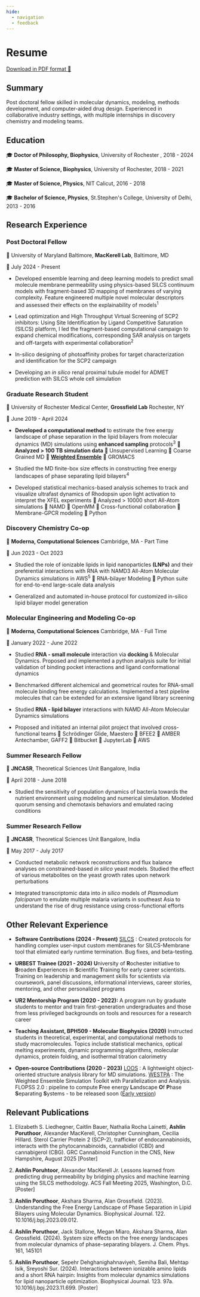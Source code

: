 ```yaml
---
hide:
  - navigation
  - feedback
---
```

# Resume
[Download in PDF format :page_with_curl:](https://downgit.github.io/#/home?url=https://github.com/Poruthoor/my_resume/blob/main/resume.pdf) 

## Summary
Post doctoral fellow skilled in molecular dynamics, modeling,
methods development, and computer-aided drug design. Experienced in
collaborative industry settings, with multiple internships in discovery
chemistry and modeling teams.

## Education
:mortar_board: **Doctor of Philosophy, Biophysics**, University of Rochester
, 2018 - 2024

:mortar_board: **Master of Science, Biophysics**, University of Rochester, 2018 - 2021

:mortar_board: **Master of Science, Physics**, NIT Calicut, 2016 - 2018

:mortar_board: **Bachelor of Science, Physics**, St.Stephen's College,
University of Delhi, 2013 - 2016

## Research Experience

### **Post Doctoral Fellow** 

:office: University of Maryland Baltimore, **MacKerell Lab**, Baltimore, MD

:calendar: July 2024 - Present

-   Developed ensemble learning and deep learning models to predict small molecule membrane permeability using physics-based SILCS continuum models with fragment-based 3D mapping of membranes of varying complexity. Feature engineered multiple novel molecular descriptors and assessed their effects on the explainability of models<sup>1</sup>

-   Lead optimization and High Throughput Virtual Screening of SCP2 inhibitors: Using Site Identification by Ligand Competitive Saturation (SILCS) platform, I led the fragment-based computational campaign to expand chemical modifications, corresponding SAR analysis on targets and off-targets with experimental collaboration<sup>2</sup>

-   In-silico designing of photoaffinity probes for target characterization and identification for the SCP2 campaign

-    Developing an _in silico_ renal proximal tubule model for ADMET prediction with SILCS whole cell simulation

### **Graduate Research Student**

:office: University of Rochester Medical Center, **Grossfield Lab** Rochester, NY

:calendar: June 2019 - April 2024

-   **Developed a computational method** to estimate the free energy
    landscape of phase separation in the lipid bilayers from molecular
    dynamics (MD) simulations using **enhanced sampling** protocols<sup>3</sup>
    :small_orange_diamond: **Analyzed > 100 TB simulation data** :small_orange_diamond:
    Unsupervised Learning :small_orange_diamond: Coarse Grained MD :small_orange_diamond:
    **[Weighted
    Ensemble](https://x.com/poruthoor/status/1631815905557479426?s=20)**
    :small_orange_diamond: GROMACS

-   Studied the MD finite-box size effects in constructing free energy landscapes of phase separating lipid bilayers<sup>4</sup>

-   Developed statistical mechanics-based analysis schemes to track and
    visualize ultrafast dynamics of Rhodopsin upon light activation to
    interpret the XFEL experiments :small_orange_diamond: Analyzed > 10000 short
    All-Atom simulations :small_orange_diamond: NAMD :small_orange_diamond: OpenMM :small_orange_diamond:
    Cross-functional collaboration :small_orange_diamond: Membrane-GPCR modeling
    :small_orange_diamond: Python

### **Discovery Chemistry Co-op**

:office: **Moderna, Computational Sciences** Cambridge, MA - Part Time

:calendar: Jun 2023 - Oct 2023 

-   Studied the role of ionizable lipids in lipid nanoparticles
    **(LNPs)** and their preferential interactions with RNA with NAMD3
    All-Atom Molecular Dynamics simulations in AWS<sup>5</sup>
    :small_orange_diamond: RNA-bilayer Modeling :small_orange_diamond: Python
    suite for end-to-end large-scale data analysis

-   Generalized and automated in-house protocol for customized in-silico
    lipid bilayer model generation

### **Molecular Engineering and Modeling Co-op**

:office: **Moderna, Computational Sciences** Cambridge, MA - Full Time

:calendar: January 2022 - June 2022

-   Studied **RNA - small molecule** interaction via **docking** &
    Molecular Dynamics. Proposed and implemented a python analysis suite
    for initial validation of binding pocket interactions and ligand
    conformational dynamics

-   Benchmarked different alchemical and geometrical routes for
    RNA-small molecule binding free energy calculations. Implemented
    a test pipeline molecules that can be extended for an extensive
    ligand library screening

-   Studied **RNA - lipid bilayer** interactions with NAMD All-Atom
    Molecular Dynamics simulations

-   Proposed and initiated an internal pilot project that involved
    cross-functional teams
    :small_orange_diamond: Schrödinger Glide, Maestero :small_orange_diamond: BFEE2 :small_orange_diamond:
    AMBER Antechamber, GAFF2 :small_orange_diamond: Bitbucket :small_orange_diamond: JupyterLab
    :small_orange_diamond: AWS

### **Summer Research Fellow**

:office: **JNCASR**, Theoretical Sciences Unit Bangalore, India

:calendar: April 2018 - June 2018

-   Studied the sensitivity of population dynamics of bacteria towards
    the nutrient environment using modeling and numerical simulation.
    Modeled quorum sensing and chemotaxis behaviors and emulated racing
    conditions

### **Summer Research Fellow**

:office: **JNCASR**, Theoretical Sciences Unit Bangalore, India

:calendar: May 2017 - July 2017

-   Conducted metabolic network reconstructions and flux balance
    analyses on constrained-based *in silico* yeast models. Studied the
    effect of various metabolites on the yeast growth rates upon network
    perturbations

-   Integrated transcriptomic data into *in silico* models of
    *Plasmodium falciparum* to emulate multiple malaria variants in
    southeast Asia to understand the rise of drug resistance using
    cross-functional efforts

## Other Relevant Experience
-   **Software Contributions (2024 - Present)**
[SILCS](https://silcsbio.com/) : Created protocols for handling complex user-input custom membranes for SILCS-Membrane tool that elimiated early runtime termination. Bug fixes, and beta-testing.

-   **URBEST Trainee (2021 - 2024)** **U**niversity of **R**ochester
initiative to **B**roaden **E**xperiences in **S**cientific **T**raining
for early career scientists. Training on leadership and management
skills for scientists via coursework, panel discussions, informational
interviews, career stories, mentoring, and other personalized programs

-   **UR2 Mentorship Program (2020 - 2022):** A program run by graduate
students to mentor and train first-generation undergraduates and those
from less privileged backgrounds on tools and resources for a research
career

-   **Teaching Assistant, BPH509 - Molecular Biophysics (2020)** Instructed
students in theoretical, experimental, and computational methods to
study macromolecules. Topics include statistical mechanics, optical
melting experiments, dynamic programming algorithms, molecular dynamics,
protein folding, and isothermal titration calorimetry

-   **Open-source Contributions (2020 - 2023)**
[LOOS](https://github.com/GrossfieldLab/loos) : A lightweight
object-oriented structure analysis library for MD simulations.
[WESTPA](https://github.com/westpa/westpa) : The Weighted Ensemble
Simulation Toolkit with Parallelization and Analysis. FLOPSS 2.0 :
pipeline to compute **F**ree energy **L**andscape **O**f **P**hase
**S**eparating **S**ystems - to be released soon ([Early
version](https://github.com/Poruthoor/Phase_Separation_Article/tree/main/FLOPSS))


## Relevant Publications

1.  Elizabeth S. Liedhegner, Caitlin Bauer, Nathalia Rocha Lainetti, **Ashlin Poruthoor**, Alexander MacKerell, Christopher Cunningham, Cecilia Hillard. Sterol Carrier Protein 2 (SCP-2), trafficker of endocannabinoids, interacts with the phytocannabinoids, cannabidiol (CBD) and cannabigerol (CBG). GRC Cannabinoid Function in the CNS, New Hampshire, August 2025 [Poster]

2.  **Ashlin Poruhtoor**, Alexander MacKerell Jr. Lessons learned from predicting drug permeability by bridging physics and machine learning using the SILCS methodology. ACS Fall Meeting 2025, Washington, D.C. [Poster]

3.  **Ashlin Poruthoor**, Akshara Sharma, Alan Grossfield. (2023).
Understanding the Free Energy Landscape of Phase Separation in Lipid
Bilayers using Molecular Dynamics. Biophysical Journal. 122.
10.1016/j.bpj.2023.09.012.

4.  **Ashlin Poruthoor**, Jack Stallone, Megan Miaro, Akshara Sharma, Alan Grossfield. (2024). System size effects on the free energy
landscapes from molecular dynamics of phase-separating bilayers. J.
Chem. Phys. 161, 145101

5.  **Ashlin Poruthoor**, Sepehr Dehghanighahnaviyeh, Semiha Bali, Mehtap Isik, Sreyoshi Sur. (2024). Interactions between ionizable amino lipids and a short RNA hairpin: Insights from molecular dynamics simulations for lipid nanoparticle optimization. Biophysical Journal. 123. 97a. 10.1016/j.bpj.2023.11.699. [Poster]
